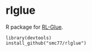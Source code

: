 rlglue
======

R package for [RL-Glue](http://glue.rl-community.org/wiki/Main_Page).



```
library(devtools)
install_github("smc77/rlglue")
```